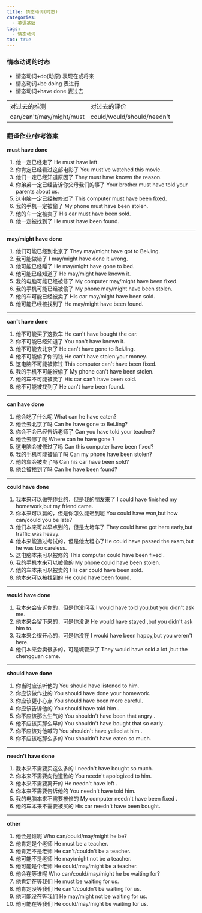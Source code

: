 ```yaml
---
title: 情态动词(时态)
categories:
  - 英语基础
tags:
  - 情态动词
toc: true 
---
```



### 情态动词的时态


* 情态动词+do(动原) 表现在或将来
* 情态动词+be doing 表进行
* 情态动词+have done 表过去

|||
|--|--|
|对过去的推测|对过去的评价|
|can/can't/may/might/must|could/would/should/needn't|


### 翻译作业/参考答案

**must have done**
1. 他一定已经走了 He must have left.
2. 你肯定已经看过这部电影了 You must've  watched this movie.
3. 他们一定已经知道原因了 They must have known the reason.
4. 你弟弟一定已经告诉你父母我们的事了 Your brother must have told your parents about us.
5. 这电脑一定已经被修过了 This computer must have been fixed.
6. 我的手机一定被偷了 My phone must have been stolen.
7. 他的车一定被卖了 His car must have been sold.
8. 他一定被找到了 He must have been found.

---

**may/might have done**


1.  他们可能已经到北京了 They may/might have got to BeiJing.
2.  我可能做错了 I may/might have done it  wrong.
3.  他可能已经睡了 He may/might have gone to bed.
4.  他可能已经知道了 He may/might have known it.
5.  我的电脑可能已经被修了 My computer may/might have been fixed.
6.  我的手机可能已经被偷了 My phone may/might have been stolen.
7.  他的车可能已经被卖了 His car may/might have been sold.
8.  他可能已经被找到了 He may/might have been found.

---

**can't have done**



1.  他不可能买了这款车 He can't have bought the car.
2.  你不可能已经知道了 You can't have known it.
3.  他不可能去北京了 He can't have gone to BeiJing.
4.  他不可能偷了你的钱 He can't have stolen your money.
5.  这电脑不可能被修过 This computer can't have been fixed.
6.  我的手机不可能被偷了 My phone can't have been stolen.
7.  他的车不可能被卖了 His car can't have been sold.
8.  他不可能被找到了 He can't have been found.


---

**can have done**

1.  他会吃了什么呢  What can he have eaten? 
2.  他会去北京了吗 Can he have gone to BeiJing?
3.  你会不会已经告诉老师了 Can  you have told your teacher?
4.  他会去哪了呢  Where can he have gone ?
5.  这电脑会被修过了吗 Can  this computer have been fixed?
6.  我的手机可能被偷了吗 Can my phone have been stolen?
7.  他的车会被卖了吗  Can his car  have been sold?
8.  他会被找到了吗 Can he have been found?


---

**could have done**


1.  我本来可以做完作业的，但是我的朋友来了 I could have finished my homework,but my friend came.
2.  你本来可以赢的，但是你怎么能迟到呢 You could have won,but how can/could you be late?
3.  他们本来可以早点到的，但是太堵车了 They could have got here early,but traffic was  heavy.
4.  他本来能通过考试的，但是他太粗心了He could have passed the exam,but he was too careless.
5.  这电脑本来可以被修的 This computer could have been fixed .
6.  我的手机本来可以被偷的 My phone could have been stolen.
7.  他的车本来可以被卖的 His car could have been sold.
8.  他本来可以被找到的 He could have been found.

---

**would have done**

1.  我本来会告诉你的，但是你没问我 I would have told you,but you didn't ask me.
2.  他本来会留下来的，可是你没说 He would have stayed ,but you didn't ask him to.
3.  我本来会很开心的，可是你没在 I would have been happy,but you weren't here.
4.  他们本来会卖很多的，可是城管来了 They would have sold a lot ,but the chengguan came.

---

**should have done**

1.  你当时应该听他的   You should have listened to him.
2.  你应该做作业的     You should have done your homework.
3.  你应该更小心点      You should have been more careful.
4.  你应该告诉他的      You should have told him .
5.  你不应该那么生气的  You shouldn't have been that angry .
6.  他不应该买那么早的  You shouldn't have bought that so early .
7.  你不应该对他喊的  You shouldn't have yelled at him .
8.  你不应该吃那么多的  You shouldn't have eaten so much.


---

**needn't have done**

1.  我本来不需要买这么多的  I needn't have bought so much.
2.  你本来不需要向他道歉的 You needn't apologized to him.
3.  他本来不需要离开的 He  needn't  have left .
4.  你本来不需要告诉他的 You needn't have told him.
5.  我的电脑本来不需要被修的 My computer needn't have been fixed .
6.  他的车本来不需要被买的 His car  needn't have been bought.

---

**other**
1.  他会是谁呢  Who can/could/may/might he be?
2.  他肯定是个老师 He must be a teacher.
3.  他肯定不是老师 He can't/couldn't be a teacher.
4.  他可能不是老师 He may/might not be a teacher.
5.  他可能是个老师 He could/may/might be a teacher.
6.  他会在等谁呢 Who can/could/may/might he be waiting for?
7.  他肯定在等我们 He must be waiting for us.
8.  他肯定没等我们 He can't/couldn't be waiting for us.
9.  他可能没在等我们 He may/might not be waiting for us.
10. 他可能在等我们 He could/may/might be waiting for us.









